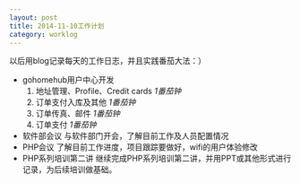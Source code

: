 ```yaml
---
layout: post
title: 2014-11-10工作计划
category: worklog
---
```


以后用blog记录每天的工作日志，并且实践番茄大法：）

+ gohomehub用户中心开发
    1. 地址管理、Profile、Credit cards  *1番茄钟*
    2. 订单支付入库及其他       *1番茄钟*
    3. 订单传真、邮件   *1番茄钟*
    4. 订单支付 *1番茄钟*
+ 软件部会议
    与软件部门开会，了解目前工作及人员配置情况
+ PHP会议
    了解目前工作进度，项目跟踪要做好，wifi的用户体验修改
+ PHP系列培训第二讲
    继续完成PHP系列培训第二讲，并用PPT或其他形式进行记录，为后续培训做基础。
